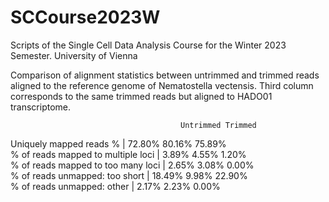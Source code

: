 # SCCourse2023W
Scripts of the Single Cell Data Analysis Course for the Winter 2023 Semester. University of Vienna

Comparison of alignment statistics between untrimmed and trimmed reads aligned to the reference genome of Nematostella vectensis. Third column corresponds to the same trimmed reads but aligned to HADO01 transcriptome.

                                          Untrimmed Trimmed
Uniquely mapped reads % |                 72.80%    80.16%  75.89% \
% of reads mapped to multiple loci |       3.89%    4.55%   1.20%  \
% of reads mapped to too many loci |       2.65%    3.08%   0.00%  \
% of reads unmapped: too short |          18.49%    9.98%   22.90% \
% of reads unmapped: other |               2.17%    2.23%   0.00%
